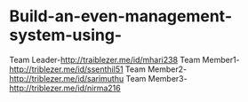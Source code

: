 # Build-an-even-management-system-using- 
Team Leader-http://traiblezer.me/id/mhari238
Team Member1-http://triblezer.me/id/ssenthil51
Team Member2-http://triblezer.me/id/sarimuthu
Team Member3-http://triblezer.me/id/nirma216
